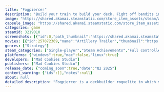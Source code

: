 ```yaml
---
title: "Fogpiercer"
description: "Build your train to build your deck. Fight off bandits in a post apocalyptic world. Progress and unlock new train combinations with synergies. Get drivers to their final destinations."
image: "https://shared.akamai.steamstatic.com/store_item_assets/steam/apps/3219010/header.jpg?t=1731662923"
capsule_image: "https://shared.akamai.steamstatic.com/store_item_assets/steam/apps/3219010/ea3927372dd60d85acbf6914b5aa1fa8ae85df34/capsule_231x87.jpg?t=1731662923"
categories: game
steamid: 3219010
screenshots: [{"id":0,"path_thumbnail":"https://shared.akamai.steamstatic.com/store_item_assets/steam/apps/3219010/ss_a13960adeb4b317aca7b3bdbbb9196a99cf74e43.600x338.jpg?t=1731662923","path_full":"https://shared.akamai.steamstatic.com/store_item_assets/steam/apps/3219010/ss_a13960adeb4b317aca7b3bdbbb9196a99cf74e43.1920x1080.jpg?t=1731662923"},{"id":1,"path_thumbnail":"https://shared.akamai.steamstatic.com/store_item_assets/steam/apps/3219010/ss_2312dc2046bee1b4dcf82b78aea313c1d68cf4ea.600x338.jpg?t=1731662923","path_full":"https://shared.akamai.steamstatic.com/store_item_assets/steam/apps/3219010/ss_2312dc2046bee1b4dcf82b78aea313c1d68cf4ea.1920x1080.jpg?t=1731662923"},{"id":2,"path_thumbnail":"https://shared.akamai.steamstatic.com/store_item_assets/steam/apps/3219010/ss_f559dd53d8513ce765dc822cd93ee47da92d9a85.600x338.jpg?t=1731662923","path_full":"https://shared.akamai.steamstatic.com/store_item_assets/steam/apps/3219010/ss_f559dd53d8513ce765dc822cd93ee47da92d9a85.1920x1080.jpg?t=1731662923"},{"id":3,"path_thumbnail":"https://shared.akamai.steamstatic.com/store_item_assets/steam/apps/3219010/ss_de2516f70fcf8ce2083476d6b7dedbf971d4ccfd.600x338.jpg?t=1731662923","path_full":"https://shared.akamai.steamstatic.com/store_item_assets/steam/apps/3219010/ss_de2516f70fcf8ce2083476d6b7dedbf971d4ccfd.1920x1080.jpg?t=1731662923"},{"id":4,"path_thumbnail":"https://shared.akamai.steamstatic.com/store_item_assets/steam/apps/3219010/ss_38c299959d1edab27382b841c7e43da09479ae55.600x338.jpg?t=1731662923","path_full":"https://shared.akamai.steamstatic.com/store_item_assets/steam/apps/3219010/ss_38c299959d1edab27382b841c7e43da09479ae55.1920x1080.jpg?t=1731662923"},{"id":5,"path_thumbnail":"https://shared.akamai.steamstatic.com/store_item_assets/steam/apps/3219010/ss_912530ce15b03b609d98f2be4a1d7220ed9e67ba.600x338.jpg?t=1731662923","path_full":"https://shared.akamai.steamstatic.com/store_item_assets/steam/apps/3219010/ss_912530ce15b03b609d98f2be4a1d7220ed9e67ba.1920x1080.jpg?t=1731662923"},{"id":6,"path_thumbnail":"https://shared.akamai.steamstatic.com/store_item_assets/steam/apps/3219010/ss_008ffb30c03cfacb9b91245dfe8c803fec2c18b9.600x338.jpg?t=1731662923","path_full":"https://shared.akamai.steamstatic.com/store_item_assets/steam/apps/3219010/ss_008ffb30c03cfacb9b91245dfe8c803fec2c18b9.1920x1080.jpg?t=1731662923"},{"id":7,"path_thumbnail":"https://shared.akamai.steamstatic.com/store_item_assets/steam/apps/3219010/ss_965b3e2a1e7a69195cdc06ecf7a756cb170d494b.600x338.jpg?t=1731662923","path_full":"https://shared.akamai.steamstatic.com/store_item_assets/steam/apps/3219010/ss_965b3e2a1e7a69195cdc06ecf7a756cb170d494b.1920x1080.jpg?t=1731662923"}]
movies: [{"id":257072369,"name":"Artillery Trailer","thumbnail":"https://shared.akamai.steamstatic.com/store_item_assets/steam/apps/257072369/e98dbb44c31c0f8525bdde6c2a4fdf68278f504a/movie_600x337.jpg?t=1731356253","webm":{"480":"http://video.akamai.steamstatic.com/store_trailers/257072369/movie480_vp9.webm?t=1731356253","max":"http://video.akamai.steamstatic.com/store_trailers/257072369/movie_max_vp9.webm?t=1731356253"},"mp4":{"480":"http://video.akamai.steamstatic.com/store_trailers/257072369/movie480.mp4?t=1731356253","max":"http://video.akamai.steamstatic.com/store_trailers/257072369/movie_max.mp4?t=1731356253"},"highlight":true},{"id":257052966,"name":"Gameplay trailer","thumbnail":"https://shared.akamai.steamstatic.com/store_item_assets/steam/apps/257052966/movie.293x165.jpg?t=1726829124","webm":{"480":"http://video.akamai.steamstatic.com/store_trailers/257052966/movie480_vp9.webm?t=1726829124","max":"http://video.akamai.steamstatic.com/store_trailers/257052966/movie_max_vp9.webm?t=1726829124"},"mp4":{"480":"http://video.akamai.steamstatic.com/store_trailers/257052966/movie480.mp4?t=1726829124","max":"http://video.akamai.steamstatic.com/store_trailers/257052966/movie_max.mp4?t=1726829124"},"highlight":true}]
genres: ["Strategy"]
steam_categories: ["Single-player","Steam Achievements","Full controller support"]
platforms: {"windows":true,"mac":false,"linux":true}
developers: ["Mad Cookies Studio"]
publishers: ["Mad Cookies Studio"]
release_date: {"coming_soon":true,"date":"Q2 2025"}
content_warning: {"ids":[],"notes":null}
about: null
detailed_description: "Fogpiercer is a deckbuilder roguelite in which you build and upgrade your train to build your deck, fight off bandits on a square grid using unique carriage cards. Your final deck will depend on the decisions you make in the run.<h2 class=\"bb_tag\">Moments Of Genius</h2><br>Positioning is key and if you play your cards right, you can get the enemies to attack each other, push them out of the way or even place them right into your path and crush them underneath your wheels!<br><br><img class=\"bb_img\" src=\"https://shared.akamai.steamstatic.com/store_item_assets/steam/apps/3219010/extras/genius.gif?t=1731662923\" /><h2 class=\"bb_tag\">Upgrade Your Train, Make Your Deck Powerful</h2><br>Your train is your deck, each carriage holds unique cards and as your upgrade them, new cards get added to your deck ready to be used. Carriages have synergy cards too, which get activated when both carriages reach max level.<br><br><img class=\"bb_img\" src=\"https://shared.akamai.steamstatic.com/store_item_assets/steam/apps/3219010/extras/strong-train.gif?t=1731662923\" /><h2 class=\"bb_tag\">Make Tactical Decisions On the Map</h2><br>Your journey is not an easy one. To get to the final destination of your train, you’ll have to make the right choices, sometimes risk making the wrong ones. As your understanding of the game deepens, so will the ideas of what can be done when deciding where to go next.<br><br><img class=\"bb_img\" src=\"https://shared.akamai.steamstatic.com/store_item_assets/steam/apps/3219010/extras/map.gif?t=1731662923\" /><h2 class=\"bb_tag\">Stations That Let You Grow</h2><br>Get your train to a station so that you can heal up or buy a new carriage. Grow stronger as you progress through your run or rebuild your machine after a tough fight.<br><br><img class=\"bb_img\" src=\"https://shared.akamai.steamstatic.com/store_item_assets/steam/apps/3219010/extras/stations.gif?t=1731662923\" /><h2 class=\"bb_tag\">Made By People That Love Trains</h2><br>We’re a tiny team and each of us has a special place in their heart reserved for trains, having grown up in Europe, trains were always a part of our lives, taking them to get to school, work or just to travel on rainy Mondays. We’re making this game to connect meaningful, deep mechanics with a theme that’s dear to us."
---
```


